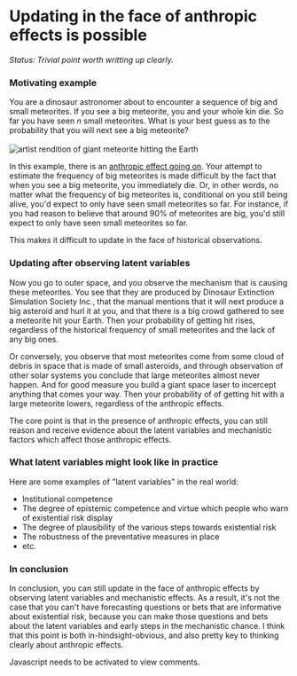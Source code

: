 Updating in the face of  anthropic effects is possible
======================================================

*Status: Trivial point worth writting up clearly.*

### Motivating example

You are a dinosaur astronomer about to encounter a sequence of big and small meteorites. If you see a big meteorite, you and your whole kin die. So far you have seen *n* small meteorites. What is your best guess as to the probability that you will next see a big meteorite?<br><br>![artist rendition of giant meteorite hitting the Earth](https://upload.wikimedia.org/wikipedia/commons/e/e6/%D0%9C%D0%B5%D1%82%D0%B5.jpg)

In this example, there is an [anthropic effect going on](https://forum.effectivealtruism.org/topics/anthropic-shadow). Your attempt to estimate the frequency of big meteorites is made difficult by the fact that when you see a big meteorite, you immediately die. Or, in other words, no matter what the frequency of big meteorites is, conditional on you still being alive, you'd expect to only have seen small meteorites so far. For instance, if you had reason to believe that around 90% of meteorites are big, you'd still expect to only have seen small meteorites so far.

This makes it difficult to update in the face of historical observations.

### Updating after observing latent variables

Now you go to outer space, and you observe the mechanism that is causing these meteorites. You see that they are produced by Dinosaur Extinction Simulation Society Inc., that the manual mentions that it will next produce a big asteroid and hurl it at you, and that there is a big crowd gathered to see a meteorite hit your Earth. Then your probability of getting hit rises, regardless of the historical frequency of small meteorites and the lack of any big ones.

Or conversely, you observe that most meteorites come from some cloud of debris in space that is made of small asteroids, and through observation of other solar systems you conclude that large meteorites almost never happen. And for good measure you build a giant space laser to incercept anything that comes your way. Then your probability of of getting hit with a large meteorite lowers, regardless of the anthropic effects.

The core point is that in the presence of anthropic effects, you can still reason and receive evidence about the latent variables and mechanistic factors which affect those anthropic effects.

### What latent variables might look like in practice

Here are some examples of "latent variables" in the real world:

- Institutional competence
- The degree of epistemic competence and virtue which people who warn of existential risk display
- The degree of plausibility of the various steps towards existential risk
- The robustness of the preventative measures in place
- etc.


### In conclusion

In conclusion, you can still update in the face of anthropic effects by observing latent variables and mechanistic effects. As a result, it's not the case that you can't have forecasting questions or bets that are informative about existential risk, because you can make those questions and bets about the latent variables and early steps in the mechanistic chance. I think that this point is both in-hindsight-obvious, and also pretty key to thinking clearly about anthropic effects. 

<p>
  <section id='isso-thread'>
  <noscript>Javascript needs to be activated to view comments.</noscript>
  </section>
</p>
